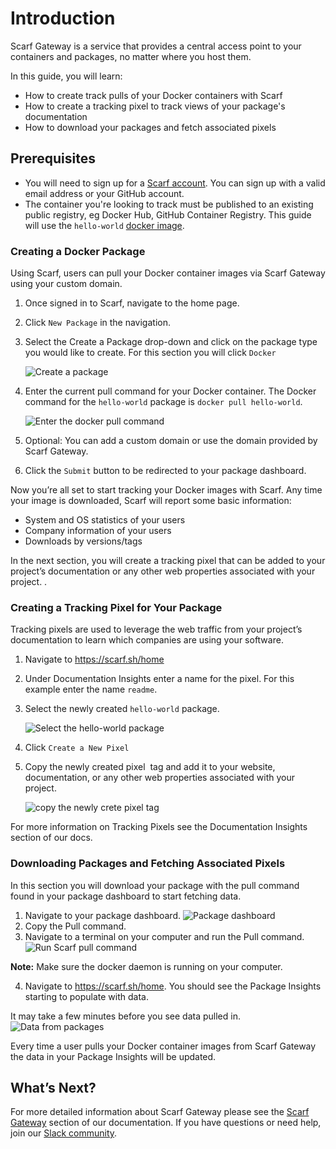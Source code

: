 # Introduction

Scarf Gateway is a service that provides a central access point to your containers and packages, no matter where you host them.

In this guide, you will learn:

- How to create track pulls of your Docker containers with Scarf
- How to create a tracking pixel to track views of your package's documentation
- How to download your packages and fetch associated pixels

## Prerequisites

- You will need to sign up for a [Scarf account](https://scarf.sh/signup).
  You can sign up with a valid email address or your GitHub account.
- The container you're looking to track must be published to an existing public registry, eg Docker Hub, GitHub Container Registry. 
  This guide will use the `hello-world` [docker image](https://hub.docker.com/_/hello-world).

### Creating a Docker Package

Using Scarf, users can pull your Docker container images via Scarf Gateway using your custom domain.

1.  Once signed in to Scarf, navigate to the home page.

2.  Click `New Package` in the navigation.

3.  Select the Create a Package drop-down and click on the package type you would like to create. For this section you will click `Docker`

    ![Create a package](assets/pics/quick-start/create_package.png)
4.  Enter the current pull command for your Docker container.
    The Docker command for the `hello-world` package is `docker pull hello-world`.

    ![Enter the docker pull command](assets/pics/quick-start/pull_command.png)
5.  Optional: You can add a custom domain or use the domain provided by Scarf Gateway.

6.  Click the `Submit` button to be redirected to your package dashboard.

Now you’re all set to start tracking your Docker images with Scarf.
Any time your image is downloaded, Scarf will report some basic information:

- System and OS statistics of your users
- Company information of your users
- Downloads by versions/tags

In the next section, you will create a tracking pixel that can be added to your project’s documentation or any other web properties associated with your project. .

### Creating a Tracking Pixel for Your Package

Tracking pixels are used to leverage the web traffic from your project’s documentation to learn which companies are using your software.

1. Navigate to https://scarf.sh/home

2. Under Documentation Insights enter a name for the pixel. For this example enter the name `readme`.
3. Select the newly created `hello-world` package.

   ![Select the hello-world package](assets/pics/quick-start/readMe_pixel.png)
4. Click `Create a New Pixel`
5. Copy the newly created pixel <img> tag and add it to your website, documentation, or any other web properties associated with your project.

   ![copy the newly crete pixel tag](assets/pics/quick-start/copied_pixel.png)

For more information on Tracking Pixels see the Documentation Insights section of our docs.

### Downloading Packages and Fetching Associated Pixels

In this section you will download your package with the pull command found in your package dashboard to start fetching data.

1. Navigate to your package dashboard.
   ![Package dashboard](assets/pics/quick-start/package_dashboard.png)
2. Copy the Pull command.
3. Navigate to a terminal on your computer and run the Pull command.
   ![Run Scarf pull command](assets/pics/quick-start/terminal_pull.png)

**Note:** Make sure the docker daemon is running on your computer.

4. Navigate to https://scarf.sh/home. You should see the Package Insights starting to populate with data.

It may take a few minutes before you see data pulled in.
![Data from packages](assets/pics/quick-start/package_insights.png)

Every time a user pulls your Docker container images from Scarf Gateway the data in your Package Insights will be updated.

## What’s Next?

For more detailed information about Scarf Gateway please see the [Scarf Gateway](https://docs.scarf.sh/gateway/) section of our documentation.
If you have questions or need help, join our [Slack community](https://tinyurl.com/scarf-community-slack).
